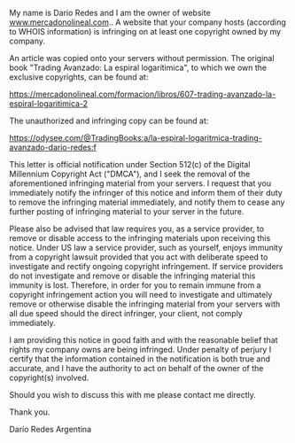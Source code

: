 My name is Dario Redes and I am the owner of website www.mercadonolineal.com.. A website that your company hosts (according to WHOIS information) is infringing on at least one copyright owned by my company.

An article was copied onto your servers without permission. The original book "Trading Avanzado: La espiral logarítimica", to which we own the exclusive copyrights, can be found at:

https://mercadonolineal.com/formacion/libros/607-trading-avanzado-la-espiral-logaritimica-2

The unauthorized and infringing copy can be found at:

https://odysee.com/@TradingBooks:a/la-espiral-logaritmica-trading-avanzado-dario-redes:f

This letter is official notification under Section 512(c) of the Digital Millennium Copyright Act ("DMCA"), and I seek the removal of the aforementioned infringing material from your servers. I request that you immediately notify the infringer of this notice and inform them of their duty to remove the infringing material immediately, and notify them to cease any further posting of infringing material to your server in the future.

Please also be advised that law requires you, as a service provider, to remove or disable access to the infringing materials upon receiving this notice. Under US law a service provider, such as yourself, enjoys immunity from a copyright lawsuit provided that you act with deliberate speed to investigate and rectify ongoing copyright infringement. If service providers do not investigate and remove or disable the infringing material this immunity is lost. Therefore, in order for you to remain immune from a copyright infringement action you will need to investigate and ultimately remove or otherwise disable the infringing material from your servers with all due speed should the direct infringer, your client, not comply immediately.

I am providing this notice in good faith and with the reasonable belief that rights my company owns are being infringed. Under penalty of perjury I certify that the information contained in the notification is both true and accurate, and I have the authority to act on behalf of the owner of the copyright(s) involved.

Should you wish to discuss this with me please contact me directly.

Thank you.

Darío Redes
<personal information redacted>
Argentina
